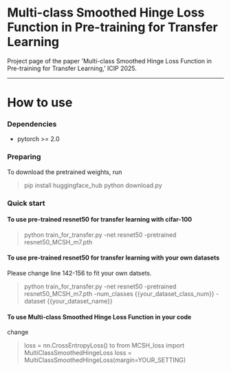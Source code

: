# Multi-class Smoothed Hinge Loss Function in Pre-training for Transfer Learning  
Project page of the paper 'Multi-class Smoothed Hinge Loss Function in Pre-training for Transfer Learning,' ICIP 2025.


---
# How to use
### Dependencies
* pytorch >= 2.0

### Preparing
To download the pretrained weights, run
> pip install huggingface_hub
> python download.py
  
### Quick start

#### To use pre-trained resnet50 for transfer learning with cifar-100

> python train_for_transfer.py -net resnet50 -pretrained resnet50_MCSH_m7.pth


#### To use pre-trained resnet50 for transfer learning with your own datasets
Please change line 142-156 to fit your own datsets.
> python train_for_transfer.py -net resnet50 -pretrained resnet50_MCSH_m7.pth -num_classes {{your_dataset_class_num}} -dataset {{your_dataset_name}}

#### To use Multi-class Smoothed Hinge Loss Function in your code
change
> loss = nn.CrossEntropyLoss()
to
> from MCSH_loss import MultiClassSmoothedHingeLoss
> loss = MultiClassSmoothedHingeLoss(margin=YOUR_SETTING)
